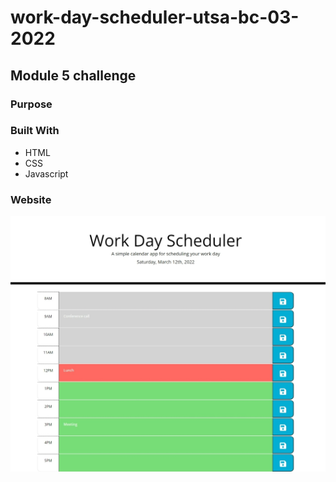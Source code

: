 # work-day-scheduler-utsa-bc-03-2022
## Module 5 challenge




### Purpose


### Built With

- HTML
- CSS
- Javascript

### Website


![](./assets/images/work-day-scheduler-screenshot.jpeg)